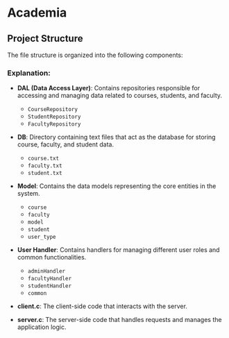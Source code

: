 
# Academia

## Project Structure

The file structure is organized into the following components:


### Explanation:

- **DAL (Data Access Layer)**: Contains repositories responsible for accessing and managing data related to courses, students, and faculty.
  - `CourseRepository`
  - `StudentRepository`
  - `FacultyRepository`

- **DB**: Directory containing text files that act as the database for storing course, faculty, and student data.
  - `course.txt`
  - `faculty.txt`
  - `student.txt`

- **Model**: Contains the data models representing the core entities in the system.
  - `course`
  - `faculty`
  - `model`
  - `student`
  - `user_type`

- **User Handler**: Contains handlers for managing different user roles and common functionalities.
  - `adminHandler`
  - `facultyHandler`
  - `studentHandler`
  - `common`

- **client.c**: The client-side code that interacts with the server.

- **server.c**: The server-side code that handles requests and manages the application logic.





